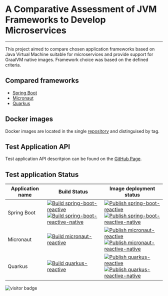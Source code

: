 # A Comparative Assessment of JVM Frameworks to Develop Microservices
---

This project aimed to compare chosen application frameworks based on Java Virtual Machine suitable for microservices and provide support for GraalVM native images. Framework choice was based on the defined criteria.

## Compared frameworks

- [Spring Boot](https://spring.io/projects/spring-boot)
- [Micronaut](https://micronaut.io/)
- [Quarkus](https://quarkus.io/)

## Docker images

Docker images are located in the single [repository](https://hub.docker.com/r/latusikl/comparative-analysis/tags) and distinguised by tag.

## Test Application API

Test application API descritpion can be found on the [GitHub Page](https://latusikl.github.io/jvm-frameworks-comparative-assessment/).

## Test application Status

|Application name | Build Status | Image deployment status|
--- | --- | ---
|Spring Boot| [![Build spring-boot-reactive](https://github.com/latusikl/jvm-frameworks-comparative-assessment/actions/workflows/build-test-spring-boot-reactive.yml/badge.svg)](https://github.com/latusikl/jvm-frameworks-comparative-assessment/actions/workflows/build-test-spring-boot-reactive.yml)</br>[![Build spring-boot-reactive-native](https://github.com/latusikl/jvm-frameworks-comparative-assessment/actions/workflows/build-test-spring-boot-reactive-native.yml/badge.svg?branch=develop)](https://github.com/latusikl/jvm-frameworks-comparative-assessment/actions/workflows/build-test-spring-boot-reactive-native.yml) | [![Publish spring-boot-reactive](https://github.com/latusikl/jvm-frameworks-comparative-assessment/actions/workflows/publish-spring-boot-reactive.yml/badge.svg)](https://github.com/latusikl/jvm-frameworks-comparative-assessment/actions/workflows/publish-spring-boot-reactive.yml)</br>[![Publish spring-boot-reactive-native](https://github.com/latusikl/jvm-frameworks-comparative-assessment/actions/workflows/publish-spring-boot-reactive-native.yml/badge.svg)](https://github.com/latusikl/jvm-frameworks-comparative-assessment/actions/workflows/publish-spring-boot-reactive-native.yml)|
|Micronaut|[![Build micronaut-reactive](https://github.com/latusikl/jvm-frameworks-comparative-assessment/actions/workflows/build-test-micronaut-reactive.yml/badge.svg)](https://github.com/latusikl/jvm-frameworks-comparative-assessment/actions/workflows/build-test-micronaut-reactive.yml)|[![Publish micronaut-reactive](https://github.com/latusikl/jvm-frameworks-comparative-assessment/actions/workflows/publish-micronaut-reactive.yml/badge.svg)](https://github.com/latusikl/jvm-frameworks-comparative-assessment/actions/workflows/publish-micronaut-reactive.yml)</br>[![Publish micronaut-reactive-native](https://github.com/latusikl/jvm-frameworks-comparative-assessment/actions/workflows/publish-micronaut-reactive-native.yml/badge.svg)](https://github.com/latusikl/jvm-frameworks-comparative-assessment/actions/workflows/publish-micronaut-reactive-native.yml)|
|Quarkus|[![Build quarkus-reactive](https://github.com/latusikl/jvm-frameworks-comparative-assessment/actions/workflows/build-test-quarkus-reactive.yml/badge.svg)](https://github.com/latusikl/jvm-frameworks-comparative-assessment/actions/workflows/build-test-quarkus-reactive.yml)|[![Publish quarkus-reactive](https://github.com/latusikl/jvm-frameworks-comparative-assessment/actions/workflows/publish-quarkus-reactive.yml/badge.svg)](https://github.com/latusikl/jvm-frameworks-comparative-assessment/actions/workflows/publish-quarkus-reactive.yml)</br>[![Publish quarkus-reactive-native](https://github.com/latusikl/jvm-frameworks-comparative-assessment/actions/workflows/publish-quarkus-reactive-native.yml/badge.svg)](https://github.com/latusikl/jvm-frameworks-comparative-assessment/actions/workflows/publish-quarkus-reactive-native.yml)|


<img src="https://visitor-badge.glitch.me/badge?page_id=latusikl.jvm.comp" alt="visitor badge"/>
